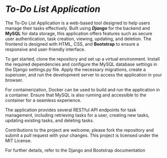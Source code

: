 # __*To-Do List Application*__


The To-Do List Application is a web-based tool designed to help users manage their tasks effectively. Built using **_Django_** for the backend and **MySQL** for data storage, this application offers features such as secure user authentication, task creation, viewing, updating, and deletion. The frontend is designed with HTML, CSS, and **Bootstrap** to ensure a responsive and user-friendly interface.

To get started, clone the repository and set up a virtual environment. Install the required dependencies and configure the MySQL database settings in the Django settings.py file. Apply the necessary migrations, create a superuser, and run the development server to access the application in your browser.

For containerization, Docker can be used to build and run the application in a container. Ensure that MySQL is also running and accessible to the container for a seamless experience.

The application provides several RESTful API endpoints for task management, including retrieving tasks for a user, creating new tasks, updating existing tasks, and deleting tasks.

Contributions to the project are welcome; please fork the repository and submit a pull request with your changes. This project is licensed under the MIT License.

For further details, refer to the Django and Bootstrap documentation
